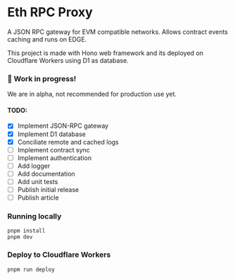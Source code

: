 # Eth RPC Proxy
A JSON RPC gateway for EVM compatible networks. Allows contract events caching and runs on EDGE.

This project is made with Hono web framework and its deployed on Cloudflare Workers using D1 as database.

### 🚧 Work in progress!
We are in alpha, not recommended for production use yet.

#### TODO:

- [x] Implement JSON-RPC gateway
- [x] Implement D1 database
- [x] Conciliate remote and cached logs
- [ ] Implement contract sync
- [ ] Implement authentication
- [ ] Add logger
- [ ] Add documentation
- [ ] Add unit tests
- [ ] Publish initial release
- [ ] Publish article

### Running locally
```
pnpm install
pnpm dev
```

### Deploy to Cloudflare Workers
```
pnpm run deploy
```